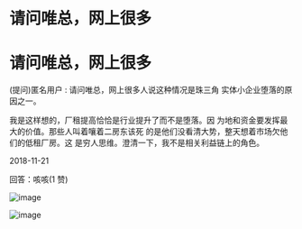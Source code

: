 # 请问唯总，网上很多

# 请问唯总，网上很多

(提问)匿名用户 : 请问唯总，网上很多人说这种情况是珠三角 实体小企业堕落的原因之一。

我是这样想的，厂租提高恰恰是行业提升了而不是堕落。因 为地和资金要发挥最大的价值。那些人叫着嚷着二房东该死 的是他们没看清大势，整天想着市场欠他们的低租厂房。这 是穷人思维。澄清一下，我不是相关利益链上的角色。

2018-11-21

回答：咳咳(1 赞)

![image](img/Image_1611.png)

![image](img/Image_1621.png)